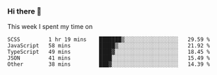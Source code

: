 ### Hi there 👋

<!--
**qiruohan/qiruohan** is a ✨ _special_ ✨ repository because its `README.md` (this file) appears on your GitHub profile.

Here are some ideas to get you started:

- 🔭 I’m currently working on ...
- 🌱 I’m currently learning ...
- 👯 I’m looking to collaborate on ...
- 🤔 I’m looking for help with ...
- 💬 Ask me about ...
- 📫 How to reach me: ...
- 😄 Pronouns: ...
- ⚡ Fun fact: ...
-->

This week I spent my time on 
<!--START_SECTION:waka-->
```text
SCSS         1 hr 19 mins    ███████▒░░░░░░░░░░░░░░░░░   29.59 % 
JavaScript   58 mins         █████▒░░░░░░░░░░░░░░░░░░░   21.92 % 
TypeScript   49 mins         ████▓░░░░░░░░░░░░░░░░░░░░   18.45 % 
JSON         41 mins         ████░░░░░░░░░░░░░░░░░░░░░   15.49 % 
Other        38 mins         ███▓░░░░░░░░░░░░░░░░░░░░░   14.39 % 
```
<!--END_SECTION:waka-->
